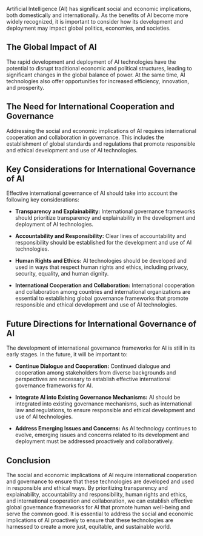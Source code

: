 

Artificial Intelligence (AI) has significant social and economic implications, both domestically and internationally. As the benefits of AI become more widely recognized, it is important to consider how its development and deployment may impact global politics, economies, and societies.

The Global Impact of AI
-----------------------

The rapid development and deployment of AI technologies have the potential to disrupt traditional economic and political structures, leading to significant changes in the global balance of power. At the same time, AI technologies also offer opportunities for increased efficiency, innovation, and prosperity.

The Need for International Cooperation and Governance
-----------------------------------------------------

Addressing the social and economic implications of AI requires international cooperation and collaboration in governance. This includes the establishment of global standards and regulations that promote responsible and ethical development and use of AI technologies.

Key Considerations for International Governance of AI
-----------------------------------------------------

Effective international governance of AI should take into account the following key considerations:

* **Transparency and Explainability:** International governance frameworks should prioritize transparency and explainability in the development and deployment of AI technologies.

* **Accountability and Responsibility:** Clear lines of accountability and responsibility should be established for the development and use of AI technologies.

* **Human Rights and Ethics:** AI technologies should be developed and used in ways that respect human rights and ethics, including privacy, security, equality, and human dignity.

* **International Cooperation and Collaboration:** International cooperation and collaboration among countries and international organizations are essential to establishing global governance frameworks that promote responsible and ethical development and use of AI technologies.

Future Directions for International Governance of AI
----------------------------------------------------

The development of international governance frameworks for AI is still in its early stages. In the future, it will be important to:

* **Continue Dialogue and Cooperation:** Continued dialogue and cooperation among stakeholders from diverse backgrounds and perspectives are necessary to establish effective international governance frameworks for AI.

* **Integrate AI into Existing Governance Mechanisms:** AI should be integrated into existing governance mechanisms, such as international law and regulations, to ensure responsible and ethical development and use of AI technologies.

* **Address Emerging Issues and Concerns:** As AI technology continues to evolve, emerging issues and concerns related to its development and deployment must be addressed proactively and collaboratively.

Conclusion
----------

The social and economic implications of AI require international cooperation and governance to ensure that these technologies are developed and used in responsible and ethical ways. By prioritizing transparency and explainability, accountability and responsibility, human rights and ethics, and international cooperation and collaboration, we can establish effective global governance frameworks for AI that promote human well-being and serve the common good. It is essential to address the social and economic implications of AI proactively to ensure that these technologies are harnessed to create a more just, equitable, and sustainable world.
